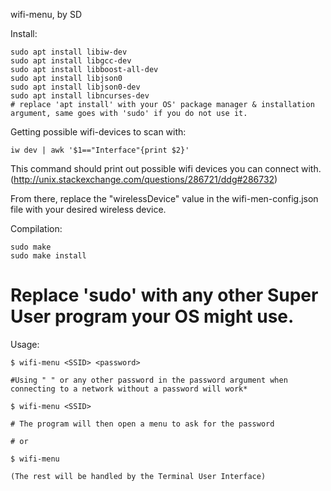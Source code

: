 wifi-menu, by SD

Install:
```
sudo apt install libiw-dev
sudo apt install libgcc-dev
sudo apt install libboost-all-dev
sudo apt install libjson0
sudo apt install libjson0-dev
sudo apt install libncurses-dev
# replace 'apt install' with your OS' package manager & installation argument, same goes with 'sudo' if you do not use it.
```

Getting possible wifi-devices to scan with:
```
iw dev | awk '$1=="Interface"{print $2}'
```
This command should print out possible wifi devices you can connect with.
(http://unix.stackexchange.com/questions/286721/ddg#286732)

From there, replace the "wirelessDevice" value in the wifi-men-config.json file with your desired wireless device.

Compilation:
```
sudo make 
sudo make install
```
# Replace 'sudo' with any other Super User program your OS might use.

Usage:
```
$ wifi-menu <SSID> <password>

#Using " " or any other password in the password argument when connecting to a network without a password will work*

$ wifi-menu <SSID>

# The program will then open a menu to ask for the password

# or

$ wifi-menu

(The rest will be handled by the Terminal User Interface)
```
